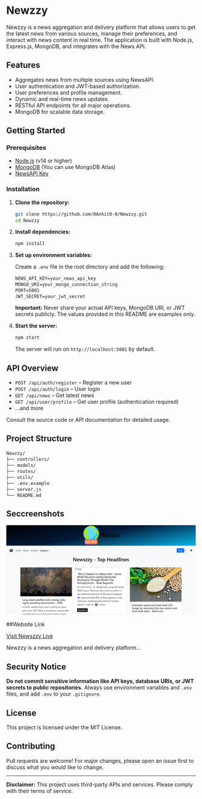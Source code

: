 # Newzzy

Newzzy is a news aggregation and delivery platform that allows users to get the latest news from various sources, manage their preferences, and interact with news content in real time. The application is built with Node.js, Express.js, MongoDB, and integrates with the News API.

## Features

- Aggregates news from multiple sources using NewsAPI.
- User authentication and JWT-based authorization.
- User preferences and profile management.
- Dynamic and real-time news updates.
- RESTful API endpoints for all major operations.
- MongoDB for scalable data storage.

## Getting Started

### Prerequisites

- [Node.js](https://nodejs.org/) (v14 or higher)
- [MongoDB](https://www.mongodb.com/) (You can use MongoDB Atlas)
- [NewsAPI Key](https://newsapi.org/)

### Installation

1. **Clone the repository:**
   ```bash
   git clone https://github.com/0Ankit0-0/Newzzy.git
   cd Newzzy
   ```

2. **Install dependencies:**
   ```bash
   npm install
   ```

3. **Set up environment variables:**

   Create a `.env` file in the root directory and add the following:

   ```
   NEWS_API_KEY=your_news_api_key
   MONGO_URI=your_mongo_connection_string
   PORT=5001
   JWT_SECRET=your_jwt_secret
   ```

   **Important:** Never share your actual API keys, MongoDB URI, or JWT secrets publicly. The values provided in this README are examples only.

4. **Start the server:**
   ```bash
   npm start
   ```

   The server will run on `http://localhost:5001` by default.

## API Overview

- `POST /api/auth/register` – Register a new user
- `POST /api/auth/login` – User login
- `GET /api/news` – Get latest news
- `GET /api/user/profile` – Get user profile (authentication required)
- ...and more

Consult the source code or API documentation for detailed usage.

## Project Structure

```
Newzzy/
├── controllers/
├── models/
├── routes/
├── utils/
├── .env.example
├── server.js
└── README.md
```

## Seccreenshots

[![Newszzy Homepage](./Homepage.png)](https://newzzy.vercel.app/)

##Website Link

[Visit Newszzy Live](https://newzzy.vercel.app/)

Newzzy is a news aggregation and delivery platform...

## Security Notice

**Do not commit sensitive information like API keys, database URIs, or JWT secrets to public repositories.** Always use environment variables and `.env` files, and add `.env` to your `.gitignore`.

## License

This project is licensed under the MIT License.

## Contributing

Pull requests are welcome! For major changes, please open an issue first to discuss what you would like to change.

---

**Disclaimer:** This project uses third-party APIs and services. Please comply with their terms of service.

